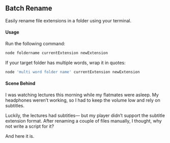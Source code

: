 ## Batch Rename

Easily rename file extensions in a folder using your terminal.

#### Usage

Run the following command:

```sh
node foldername currentExtension newExtension
```

If your target folder has multiple words, wrap it in quotes:

```sh
node 'multi word folder name' currentExtension newExtension
```

#### Scene Behind

I was watching lectures this morning while my flatmates were asleep. My headphones weren’t working, so I had to keep the volume low and rely on subtitles.

Luckily, the lectures had subtitles— but my player didn’t support the subtitle extension format. After renaming a couple of files manually, I thought, why not write a script for it?

And here it is.
